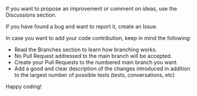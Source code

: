 If you want to propose an improvement or comment on ideas, use the Discussions section.

If you have found a bug and want to report it, create an Issue.

In case you want to add your code contribution, keep in mind the following:

- Read the Branches section to learn how branching works.
- No Pull Request addressed to the main branch will be accepted.
- Create your Pull Requests to the numbered main branch you want.
- Add a good and clear description of the changes introduced in addition to the largest number of possible tests (tests, conversations, etc)

Happy coding!